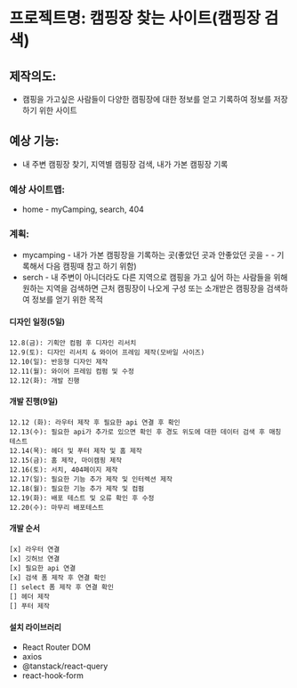 # 프로젝트명: 캠핑장 찾는 사이트(캠핑장 검색)

## 제작의도:

- 캠핑을 가고싶은 사람들이 다양한 캠핑장에 대한 정보를 얻고 기록하여 정보를 저장하기 위한 사이트

## 예상 기능:

- 내 주변 캠핑장 찾기, 지역별 캠핑장 검색, 내가 가본 캠핑장 기록

### 예상 사이트맵:

- home - myCamping, search, 404

### 계획:

- mycamping - 내가 가본 캠핑장을 기록하는 곳(좋았던 곳과 안좋았던 곳을 - - 기록해서 다음 캠핑때 참고 하기 위함)
- serch - 내 주변이 아니더라도 다른 지역으로 캠핑을 가고 싶어 하는 사람들을 위해 원하는 지역을 검색하면 근처 캠핑장이 나오게 구성 또는 소개받은 캠핑장을 검색하여 정보를 얻기 위한 목적

#### 디자인 일정(5일)

    12.8(금): 기획안 컴펌 후 디자인 리서치
    12.9(토): 디자인 리서치 & 와이어 프레임 제작(모바일 사이즈)
    12.10(일): 반응형 디자인 제작
    12.11(월): 와이어 프레임 컴펌 및 수정
    12.12(화): 개발 진행

#### 개발 진행(9일)

    12.12 (화): 라우터 제작 후 필요한 api 연결 후 확인
    12.13(수): 필요한 api가 추가로 있으면 확인 후 경도 위도에 대한 데이터 검색 후 매칭 테스트
    12.14(목): 헤더 및 푸터 제작 및 홈 제작
    12.15(금): 홈 제작, 마이캠핑 제작
    12.16(토): 서치, 404페이지 제작
    12.17(일): 필요한 기능 추가 제작 및 인터렉션 제작
    12.18(월): 필요한 기능 추가 제작 및 컴펌
    12.19(화): 배포 테스트 및 오류 확인 후 수정
    12.20(수): 마무리 배포테스트

#### 개발 순서

    [x] 라우터 연결
    [x] 깃허브 연결
    [x] 필요한 api 연결
    [x] 검색 폼 제작 후 연결 확인
    [] select 폼 제작 후 연결 확인
    [] 헤더 제작
    [] 푸터 제작

#### 설치 라이브러리

- React Router DOM
- axios
- @tanstack/react-query
- react-hook-form
